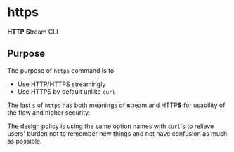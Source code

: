 # https
**HTTP** **S**tream CLI

## Purpose

The purpose of `https` command is to
* Use HTTP/HTTPS streamingly
* Use HTTPS by default unlike `curl`

The last `s` of `https` has both meanings of **s**tream and HTTP**S** for usability of the flow and higher security.

The design policy is using the same option names with `curl`'s to relieve users' burden not to remember new things and not have confusion as much as possible.
